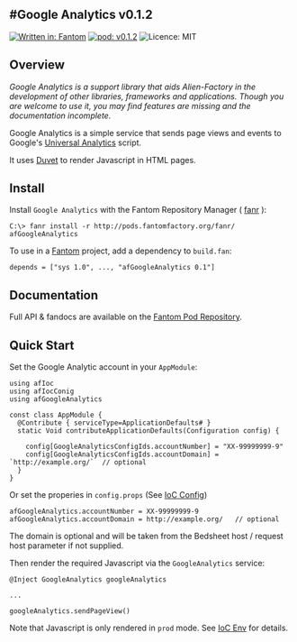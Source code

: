 #Google Analytics v0.1.2
---
[![Written in: Fantom](http://img.shields.io/badge/written%20in-Fantom-lightgray.svg)](http://fantom.org/)
[![pod: v0.1.2](http://img.shields.io/badge/pod-v0.1.2-yellow.svg)](http://www.fantomfactory.org/pods/afGoogleAnalytics)
![Licence: MIT](http://img.shields.io/badge/licence-MIT-blue.svg)

## Overview

*Google Analytics is a support library that aids Alien-Factory in the development of other libraries, frameworks and applications. Though you are welcome to use it, you may find features are missing and the documentation incomplete.*

Google Analytics is a simple service that sends page views and events to Google's [Universal Analytics](https://support.google.com/analytics/answer/2790010) script.

It uses [Duvet](http://pods.fantomfactory.org/pods/afDuvet) to render Javascript in HTML pages.

## Install

Install `Google Analytics` with the Fantom Repository Manager ( [fanr](http://fantom.org/doc/docFanr/Tool.html#install) ):

    C:\> fanr install -r http://pods.fantomfactory.org/fanr/ afGoogleAnalytics

To use in a [Fantom](http://fantom.org/) project, add a dependency to `build.fan`:

    depends = ["sys 1.0", ..., "afGoogleAnalytics 0.1"]

## Documentation

Full API & fandocs are available on the [Fantom Pod Repository](http://pods.fantomfactory.org/pods/afGoogleAnalytics/).

## Quick Start

Set the Google Analytic account in your `AppModule`:

```
using afIoc
using afIocConig
using afGoogleAnalytics

const class AppModule {
  @Contribute { serviceType=ApplicationDefaults# }
  static Void contributeApplicationDefaults(Configuration config) {

    config[GoogleAnalyticsConfigIds.accountNumber] = "XX-99999999-9"
    config[GoogleAnalyticsConfigIds.accountDomain] = `http://example.org/`	// optional
  }
}
```

Or set the properies in `config.props` (See [IoC Config](http://pods.fantomfactory.org/pods/afIocConfig))

```
afGoogleAnalytics.accountNumber = XX-99999999-9
afGoogleAnalytics.accountDomain = http://example.org/	// optional
```

The domain is optional and will be taken from the Bedsheet host / request host parameter if not supplied.

Then render the required Javascript via the `GoogleAnalytics` service:

```
@Inject GoogleAnalytics googleAnalytics

...

googleAnalytics.sendPageView()
```

Note that Javascript is only rendered in `prod` mode. See [IoC Env](http://pods.fantomfactory.org/pods/afIocEnv) for details.

